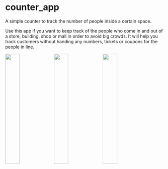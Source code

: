 # counter_app

A simple counter to track the number of people inside a certain space.


Use this app if you want to keep track of the people who come in and out of a store, building, shop or mall in order to avoid big crowds. It will help you track customers without handing any numbers, tickets or coupons for the people in line.

<img src="https://drive.google.com/uc?export=view&id=17v_tB7hy4LWy8vgev8OZpKsClPEthAuH" width="30%"/>
<img src="https://drive.google.com/uc?export=view&id=17v_tB7hy4LWy8vgev8OZpKsClPEthAuH" width="30%"/>
<img src="https://drive.google.com/uc?export=view&id=17v_tB7hy4LWy8vgev8OZpKsClPEthAuH" width="30%"/>
